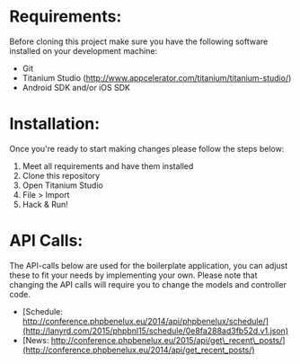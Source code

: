 # Requirements:

Before cloning this project make sure you have the following software installed on your development machine:

* Git
* Titanium Studio (http://www.appcelerator.com/titanium/titanium-studio/)
* Android SDK and/or iOS SDK

# Installation:

Once you're ready to start making changes please follow the steps below:

1. Meet all requirements and have them installed
2. Clone this repository
3. Open Titanium Studio
4. File > Import
5. Hack & Run!

# API Calls:

The API-calls below are used for the boilerplate application, you can adjust these to fit your needs by implementing your own. Please note that changing the API calls will require you to change the models and controller code.

* [Schedule: http://conference.phpbenelux.eu/2014/api/phpbenelux/schedule/](http://lanyrd.com/2015/phpbnl15/schedule/0e8fa288ad3fb52d.v1.json)
* [News: http://conference.phpbenelux.eu/2015/api/get\_recent\_posts/](http://conference.phpbenelux.eu/2014/api/get_recent_posts/)
